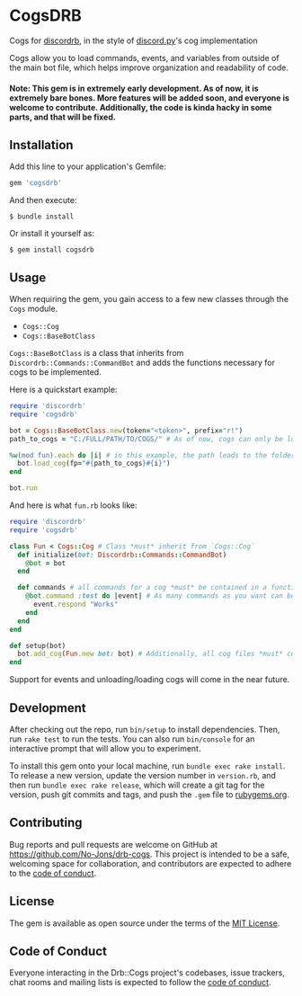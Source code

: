 # CogsDRB

Cogs for [discordrb](https://github.com/discordrb/discordrb), in the style of [discord.py](https://github.com/Rapptz/discord.py)'s cog implementation

Cogs allow you to load commands, events, and variables from outside of the main bot file, 
which helps improve organization and readability of code.

#### Note: This gem is in extremely early development. As of now, it is extremely bare bones. More features will be added soon, and everyone is welcome to contribute. Additionally, the code is kinda hacky in some parts, and that will be fixed.

## Installation

Add this line to your application's Gemfile:

```ruby
gem 'cogsdrb'
```

And then execute:

    $ bundle install

Or install it yourself as:

    $ gem install cogsdrb

## Usage

When requiring the gem, you gain access to a few new classes through the `Cogs` module.
 - `Cogs::Cog`
 - `Cogs::BaseBotClass`

`Cogs::BaseBotClass` is a class that inherits from `Discordrb::Commands::CommandBot` and adds the functions necessary
for cogs to be implemented.

Here is a quickstart example:

```ruby
require 'discordrb'
require 'cogsdrb'

bot = Cogs::BaseBotClass.new(token="<token>", prefix="r!")
path_to_cogs = "C:/FULL/PATH/TO/COGS/" # As of now, cogs can only be loaded using the full path to the file

%w(mod fun).each do |i| # in this example, the path leads to the folder containing `mod.rb` and `fun.rb`
  bot.load_cog(fp="#{path_to_cogs}#{i}")
end

bot.run
```

And here is what `fun.rb` looks like:

```ruby
require 'discordrb'
require 'cogsdrb'

class Fun < Cogs::Cog # Class *must* inherit from `Cogs::Cog`
  def initialize(bot: Discordrb::Commands::CommandBot)
    @bot = bot
  end

  def commands # all commands for a cog *must* be contained in a function named `commands`
    @bot.command :test do |event| # As many commands as you want can be added in this function
      event.respond "Works"
    end
  end
end

def setup(bot)
  bot.add_cog(Fun.new bot: bot) # Additionally, all cog files *must* contain this function, or else an error will be thrown and the cog not loaded
end
```

Support for events and unloading/loading cogs will come in the near future.

## Development

After checking out the repo, run `bin/setup` to install dependencies. Then, run `rake test` to run the tests. You can also run `bin/console` for an interactive prompt that will allow you to experiment.

To install this gem onto your local machine, run `bundle exec rake install`. To release a new version, update the version number in `version.rb`, and then run `bundle exec rake release`, which will create a git tag for the version, push git commits and tags, and push the `.gem` file to [rubygems.org](https://rubygems.org).

## Contributing

Bug reports and pull requests are welcome on GitHub at https://github.com/No-Jons/drb-cogs. This project is intended to be a safe, welcoming space for collaboration, and contributors are expected to adhere to the [code of conduct](https://github.com/No-Jons/drb-cogs/blob/master/CODE_OF_CONDUCT.md).


## License

The gem is available as open source under the terms of the [MIT License](https://opensource.org/licenses/MIT).

## Code of Conduct

Everyone interacting in the Drb::Cogs project's codebases, issue trackers, chat rooms and mailing lists is expected to follow the [code of conduct](https://github.com/[USERNAME]/drb-cogs/blob/master/CODE_OF_CONDUCT.md).
